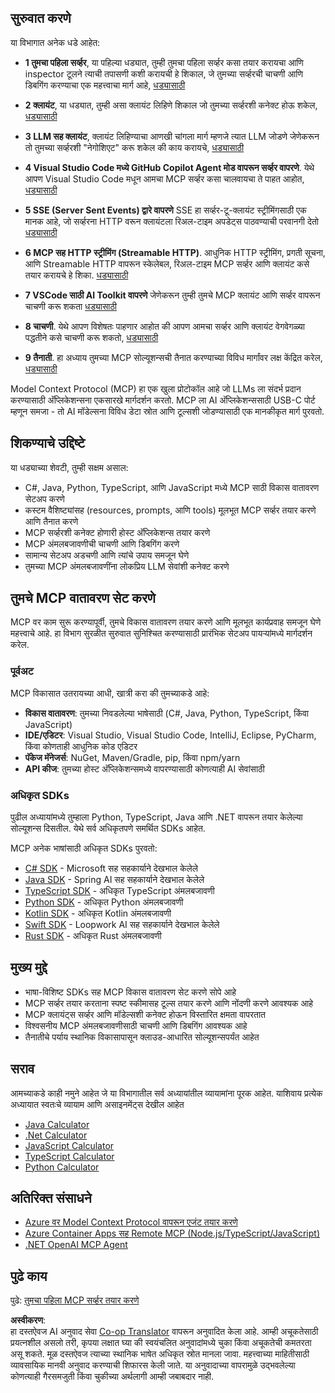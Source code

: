 <!--
CO_OP_TRANSLATOR_METADATA:
{
  "original_hash": "97f1c99b5b12cf03d4b1be68b3636a4a",
  "translation_date": "2025-07-04T16:36:17+00:00",
  "source_file": "03-GettingStarted/README.md",
  "language_code": "mr"
}
-->
## सुरुवात करणे  

या विभागात अनेक धडे आहेत:

- **1 तुमचा पहिला सर्व्हर**, या पहिल्या धड्यात, तुम्ही तुमचा पहिला सर्व्हर कसा तयार करायचा आणि inspector टूलने त्याची तपासणी कशी करायची हे शिकाल, जे तुमच्या सर्व्हरची चाचणी आणि डिबगिंग करण्याचा एक महत्त्वाचा मार्ग आहे, [धड्यासाठी](/03-GettingStarted/01-first-server/README.md)

- **2 क्लायंट**, या धड्यात, तुम्ही असा क्लायंट लिहिणे शिकाल जो तुमच्या सर्व्हरशी कनेक्ट होऊ शकेल, [धड्यासाठी](/03-GettingStarted/02-client/README.md)

- **3 LLM सह क्लायंट**, क्लायंट लिहिण्याचा आणखी चांगला मार्ग म्हणजे त्यात LLM जोडणे जेणेकरून तो तुमच्या सर्व्हरशी "नेगोशिएट" करू शकेल की काय करायचे, [धड्यासाठी](/03-GettingStarted/03-llm-client/README.md)

- **4 Visual Studio Code मध्ये GitHub Copilot Agent मोड वापरून सर्व्हर वापरणे**. येथे आपण Visual Studio Code मधून आमचा MCP सर्व्हर कसा चालवायचा ते पाहत आहोत, [धड्यासाठी](/03-GettingStarted/04-vscode/README.md)

- **5 SSE (Server Sent Events) द्वारे वापरणे** SSE हा सर्व्हर-टू-क्लायंट स्ट्रीमिंगसाठी एक मानक आहे, जो सर्व्हरना HTTP वरून क्लायंटला रिअल-टाइम अपडेट्स पाठवण्याची परवानगी देतो [धड्यासाठी](/03-GettingStarted/05-sse-server/README.md)

- **6 MCP सह HTTP स्ट्रीमिंग (Streamable HTTP)**. आधुनिक HTTP स्ट्रीमिंग, प्रगती सूचना, आणि Streamable HTTP वापरून स्केलेबल, रिअल-टाइम MCP सर्व्हर आणि क्लायंट कसे तयार करायचे हे शिका. [धड्यासाठी](/03-GettingStarted/06-http-streaming/README.md)

- **7 VSCode साठी AI Toolkit वापरणे** जेणेकरून तुम्ही तुमचे MCP क्लायंट आणि सर्व्हर वापरून चाचणी करू शकता [धड्यासाठी](/03-GettingStarted/07-aitk/README.md)

- **8 चाचणी**. येथे आपण विशेषतः पाहणार आहोत की आपण आमचा सर्व्हर आणि क्लायंट वेगवेगळ्या पद्धतीने कसे चाचणी करू शकतो, [धड्यासाठी](/03-GettingStarted/08-testing/README.md)

- **9 तैनाती**. हा अध्याय तुमच्या MCP सोल्यूशन्सची तैनात करण्याच्या विविध मार्गांवर लक्ष केंद्रित करेल, [धड्यासाठी](/03-GettingStarted/09-deployment/README.md)


Model Context Protocol (MCP) हा एक खुला प्रोटोकॉल आहे जो LLMs ला संदर्भ प्रदान करण्यासाठी अ‍ॅप्लिकेशन्सना एकसारखे मार्गदर्शन करतो. MCP ला AI अ‍ॅप्लिकेशन्ससाठी USB-C पोर्ट म्हणून समजा - तो AI मॉडेल्सना विविध डेटा स्रोत आणि टूल्सशी जोडण्यासाठी एक मानकीकृत मार्ग पुरवतो.

## शिकण्याचे उद्दिष्टे

या धड्याच्या शेवटी, तुम्ही सक्षम असाल:

- C#, Java, Python, TypeScript, आणि JavaScript मध्ये MCP साठी विकास वातावरण सेटअप करणे
- कस्टम वैशिष्ट्यांसह (resources, prompts, आणि tools) मूलभूत MCP सर्व्हर तयार करणे आणि तैनात करणे
- MCP सर्व्हरशी कनेक्ट होणारी होस्ट अ‍ॅप्लिकेशन्स तयार करणे
- MCP अंमलबजावणीची चाचणी आणि डिबगिंग करणे
- सामान्य सेटअप अडचणी आणि त्यांचे उपाय समजून घेणे
- तुमच्या MCP अंमलबजावणींना लोकप्रिय LLM सेवांशी कनेक्ट करणे

## तुमचे MCP वातावरण सेट करणे

MCP वर काम सुरू करण्यापूर्वी, तुमचे विकास वातावरण तयार करणे आणि मूलभूत कार्यप्रवाह समजून घेणे महत्त्वाचे आहे. हा विभाग सुरळीत सुरुवात सुनिश्चित करण्यासाठी प्रारंभिक सेटअप पायऱ्यांमध्ये मार्गदर्शन करेल.

### पूर्वअट

MCP विकासात उतरायच्या आधी, खात्री करा की तुमच्याकडे आहे:

- **विकास वातावरण**: तुमच्या निवडलेल्या भाषेसाठी (C#, Java, Python, TypeScript, किंवा JavaScript)
- **IDE/एडिटर**: Visual Studio, Visual Studio Code, IntelliJ, Eclipse, PyCharm, किंवा कोणताही आधुनिक कोड एडिटर
- **पॅकेज मॅनेजर्स**: NuGet, Maven/Gradle, pip, किंवा npm/yarn
- **API कीज**: तुमच्या होस्ट अ‍ॅप्लिकेशन्समध्ये वापरण्यासाठी कोणत्याही AI सेवांसाठी

### अधिकृत SDKs

पुढील अध्यायांमध्ये तुम्हाला Python, TypeScript, Java आणि .NET वापरून तयार केलेल्या सोल्यूशन्स दिसतील. येथे सर्व अधिकृतपणे समर्थित SDKs आहेत.

MCP अनेक भाषांसाठी अधिकृत SDKs पुरवतो:
- [C# SDK](https://github.com/modelcontextprotocol/csharp-sdk) - Microsoft सह सहकार्याने देखभाल केलेले
- [Java SDK](https://github.com/modelcontextprotocol/java-sdk) - Spring AI सह सहकार्याने देखभाल केलेले
- [TypeScript SDK](https://github.com/modelcontextprotocol/typescript-sdk) - अधिकृत TypeScript अंमलबजावणी
- [Python SDK](https://github.com/modelcontextprotocol/python-sdk) - अधिकृत Python अंमलबजावणी
- [Kotlin SDK](https://github.com/modelcontextprotocol/kotlin-sdk) - अधिकृत Kotlin अंमलबजावणी
- [Swift SDK](https://github.com/modelcontextprotocol/swift-sdk) - Loopwork AI सह सहकार्याने देखभाल केलेले
- [Rust SDK](https://github.com/modelcontextprotocol/rust-sdk) - अधिकृत Rust अंमलबजावणी

## मुख्य मुद्दे

- भाषा-विशिष्ट SDKs सह MCP विकास वातावरण सेट करणे सोपे आहे
- MCP सर्व्हर तयार करताना स्पष्ट स्कीमासह टूल्स तयार करणे आणि नोंदणी करणे आवश्यक आहे
- MCP क्लायंट्स सर्व्हर आणि मॉडेल्सशी कनेक्ट होऊन विस्तारित क्षमता वापरतात
- विश्वसनीय MCP अंमलबजावणीसाठी चाचणी आणि डिबगिंग आवश्यक आहे
- तैनातीचे पर्याय स्थानिक विकासापासून क्लाउड-आधारित सोल्यूशन्सपर्यंत आहेत

## सराव

आमच्याकडे काही नमुने आहेत जे या विभागातील सर्व अध्यायांतील व्यायामांना पूरक आहेत. याशिवाय प्रत्येक अध्यायात स्वतःचे व्यायाम आणि असाइनमेंट्स देखील आहेत

- [Java Calculator](./samples/java/calculator/README.md)
- [.Net Calculator](../../../03-GettingStarted/samples/csharp)
- [JavaScript Calculator](./samples/javascript/README.md)
- [TypeScript Calculator](./samples/typescript/README.md)
- [Python Calculator](../../../03-GettingStarted/samples/python)

## अतिरिक्त संसाधने

- [Azure वर Model Context Protocol वापरून एजंट तयार करणे](https://learn.microsoft.com/azure/developer/ai/intro-agents-mcp)
- [Azure Container Apps सह Remote MCP (Node.js/TypeScript/JavaScript)](https://learn.microsoft.com/samples/azure-samples/mcp-container-ts/mcp-container-ts/)
- [.NET OpenAI MCP Agent](https://learn.microsoft.com/samples/azure-samples/openai-mcp-agent-dotnet/openai-mcp-agent-dotnet/)

## पुढे काय

पुढे: [तुमचा पहिला MCP सर्व्हर तयार करणे](./01-first-server/README.md)

**अस्वीकरण**:  
हा दस्तऐवज AI अनुवाद सेवा [Co-op Translator](https://github.com/Azure/co-op-translator) वापरून अनुवादित केला आहे. आम्ही अचूकतेसाठी प्रयत्नशील असलो तरी, कृपया लक्षात घ्या की स्वयंचलित अनुवादांमध्ये चुका किंवा अचूकतेची कमतरता असू शकते. मूळ दस्तऐवज त्याच्या स्थानिक भाषेत अधिकृत स्रोत मानला जावा. महत्त्वाच्या माहितीसाठी व्यावसायिक मानवी अनुवाद करण्याची शिफारस केली जाते. या अनुवादाच्या वापरामुळे उद्भवलेल्या कोणत्याही गैरसमजुती किंवा चुकीच्या अर्थलागी आम्ही जबाबदार नाही.
